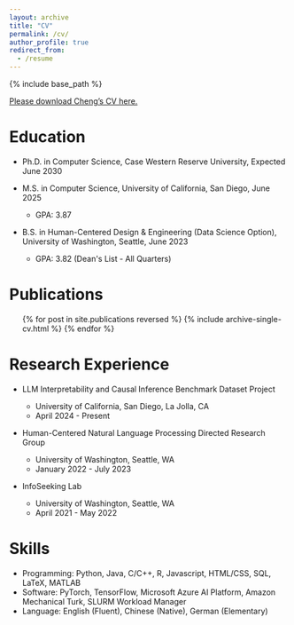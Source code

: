 ```yaml
---
layout: archive
title: "CV"
permalink: /cv/
author_profile: true
redirect_from:
  - /resume
---
```


{% include base_path %}

<a href = "http://chengguo2000.github.io/files/ChengGuo_CV.pdf">Please download Cheng’s CV here.</a>

Education
======
* Ph.D. in Computer Science, Case Western Reserve University, Expected June 2030

* M.S. in Computer Science, University of California, San Diego, June 2025
  * GPA: 3.87

* B.S. in Human-Centered Design & Engineering (Data Science Option), University of Washington, Seattle, June 2023
  * GPA: 3.82 (Dean's List - All Quarters)

Publications
======
  <ul>{% for post in site.publications reversed %}
    {% include archive-single-cv.html %}
  {% endfor %}</ul>

Research Experience
======
* LLM Interpretability and Causal Inference Benchmark Dataset Project
  * University of California, San Diego, La Jolla, CA
  * April 2024 - Present

* Human-Centered Natural Language Processing Directed Research Group
  * University of Washington, Seattle, WA
  * January 2022 - July 2023

* InfoSeeking Lab
  * University of Washington, Seattle, WA
  * April 2021 - May 2022
  
Skills
======
* Programming: Python, Java, C/C++, R, Javascript, HTML/CSS, SQL, LaTeX, MATLAB
* Software: PyTorch, TensorFlow, Microsoft Azure AI Platform, Amazon Mechanical Turk, SLURM Workload Manager
* Language: English (Fluent), Chinese (Native), German (Elementary)